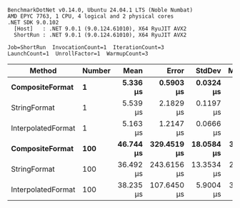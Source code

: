 ```

BenchmarkDotNet v0.14.0, Ubuntu 24.04.1 LTS (Noble Numbat)
AMD EPYC 7763, 1 CPU, 4 logical and 2 physical cores
.NET SDK 9.0.102
  [Host]   : .NET 9.0.1 (9.0.124.61010), X64 RyuJIT AVX2
  ShortRun : .NET 9.0.1 (9.0.124.61010), X64 RyuJIT AVX2

Job=ShortRun  InvocationCount=1  IterationCount=3  
LaunchCount=1  UnrollFactor=1  WarmupCount=3  

```
| Method             | Number | Mean      | Error       | StdDev     | Median    | Min       | Max       | Allocated |
|------------------- |------- |----------:|------------:|-----------:|----------:|----------:|----------:|----------:|
| **CompositeFormat**    | **1**      |  **5.336 μs** |   **0.5903 μs** |  **0.0324 μs** |  **5.350 μs** |  **5.299 μs** |  **5.359 μs** |     **584 B** |
| StringFormat       | 1      |  5.539 μs |   2.1829 μs |  0.1197 μs |  5.486 μs |  5.455 μs |  5.676 μs |     896 B |
| InterpolatedFormat | 1      |  5.163 μs |   1.2147 μs |  0.0666 μs |  5.180 μs |  5.090 μs |  5.220 μs |     872 B |
| **CompositeFormat**    | **100**    | **46.744 μs** | **329.4519 μs** | **18.0584 μs** | **36.338 μs** | **36.298 μs** | **67.596 μs** |   **14336 B** |
| StringFormat       | 100    | 36.492 μs | 243.6156 μs | 13.3534 μs | 29.095 μs | 28.474 μs | 51.907 μs |   16736 B |
| InterpolatedFormat | 100    | 38.235 μs | 107.6450 μs |  5.9004 μs | 35.216 μs | 34.455 μs | 45.034 μs |   14048 B |
